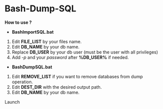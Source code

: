 # Bash-Dump-SQL

**How to use ?**

- **BashImportSQL.bat**

1. Edit **FILE_LIST** by your files name.
2. Edit **DB_NAME** by your db name.
3. Replace **DB_USER** by your db user (must be the user with all privileges)
4. Add *-p* and your *password* after **%DB_USER%** if needed.

- **BashDumpSQL.bat**

1. Edit **REMOVE_LIST** if you want to remove databases from dump operation.
2. Edit **DEST_DIR** with the desired output path.
3. Edit **DB_NAME** by your db name.


Launch